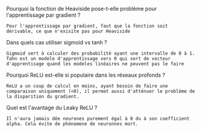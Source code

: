 Pourquoi la fonction de Heaviside pose-t-elle problème pour l'apprentissage par gradient ?

    Pour l'apprentissage par gradient, faut que la fonction soit dérivable, ce que n'exisite pas pour Heaviside

Dans quels cas utiliser sigmoid vs tanh ?

    Gigmoid sert à calculer des probabilité ayant une intervalle de 0 à 1.
    Tahn est un modele d'apprentissage vers 0 qui sert de vecteur d'apprentisage quand les modeles linéaires ne peuvent pas le faire

Pourquoi ReLU est-elle si populaire dans les réseaux profonds ?

    ReLU a un coup de calcul en moins, ayant besoin de faire une comparaison uniquement (<0), il permet aussi d'atténuer le problème de la disparition du gradient.

Quel est l'avantage du Leaky ReLU ?

    Il n'aura jamais dée neurones purement égal à 0 du à son coefficient alpha. Cela évite de phénomene de neuronnes mort.